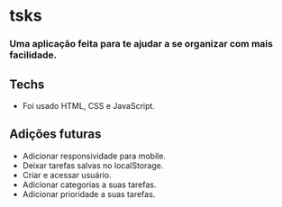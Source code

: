 # tsks

### Uma aplicação feita para te ajudar a se organizar com mais facilidade.

## Techs

- Foi usado HTML, CSS e JavaScript.

## Adições futuras

- Adicionar responsividade para mobile.
- Deixar tarefas salvas no localStorage.
- Criar e acessar usuário.
- Adicionar categorias a suas tarefas.
- Adicionar prioridade a suas tarefas.
